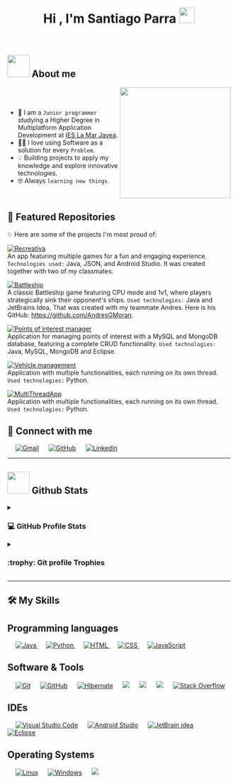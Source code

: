 <h1 align="center">Hi , I'm Santiago Parra <img src="https://media.giphy.com/media/hvRJCLFzcasrR4ia7z/giphy.gif" width="35"></h1>

<br>

	
## <picture><img src = "https://github.com/7oSkaaa/7oSkaaa/blob/main/Images/about_me.gif?raw=true" width = 50px></picture> About me

<picture> <img align="right" src="https://github.com/7oSkaaa/7oSkaaa/blob/main/Images/Right_Side.gif?raw=true" width = 250px></picture>

<br><br>

- :school: I am a `Junior programmer` studying a Higher Degree in Multiplatform Application Development at [IES La Mar Javea](https://portal.edu.gva.es/ieslamar/).
- :technologist: I love using Software as a solution for every `Problem`.
- 💡 Building projects to apply my knowledge and explore innovative technologies.
- :nerd_face: Always `learning new things`.
<br>

## 📌 Featured Repositories

✨ Here are some of the projects I'm most proud of:

[![Recreativa](https://img.shields.io/badge/-Recreativa-blue?style=for-the-badge&logo=task&logoColor=white)](https://github.com/FSantiagoPA/RecreativaProject)  
An app featuring multiple games for a fun and engaging experience. `Technologies used:` Java, JSON, and Android Studio. It was created together with two of my classmates.

[![Battleship](https://img.shields.io/badge/-Battleship-blue?style=for-the-badge&logo=task&logoColor=white)](https://github.com/FSantiagoPA/BattleShip)  
A classic Battleship game featuring CPU mode and 1v1, where players strategically sink their opponent's ships. `Used technologies:` Java and JetBrains Idea, That was created with my teammate Andres. Here is his GitHub: https://github.com/AndresGMoran.

[![Points of interest manager](https://img.shields.io/badge/-Points%20of%20interest%20manager-blue?style=for-the-badge&logo=task&logoColor=white)](https://github.com/FSantiagoPA/Points-of-interest)  
Application for managing points of interest with a MySQL and MongoDB database, featuring a complete CRUD functionality. `Used technologies:` Java, MySQL, MongoDB and Eclipse.

[![Vehicle management](https://img.shields.io/badge/Vehiclet%20management%20-blue?style=for-the-badge&logo=task&logoColor=white)](https://github.com/FSantiagoPA/MultiThreadApp)  
Application with multiple functionalities, each running on its own thread. `Used technologies:` Python.

[![MultiThreadApp](https://img.shields.io/badge/-MultiThread%20App-blue?style=for-the-badge&logo=task&logoColor=white)](https://github.com/FSantiagoPA/MultiThreadApp)  
Application with multiple functionalities, each running on its own thread. `Used technologies:` Python.

## 🤝 Connect with me
<p>
	&emsp;
	<a href="mailto:santiago119parra@gmail.com"><img img src="https://skillicons.dev/icons?i=gmail" alt="Gmail"/></a>
	&emsp;
	<a href="https://github.com/FSantiagoPA"><img src="https://skillicons.dev/icons?i=github" alt="GitHub"/></a>
	&emsp;
	<a href="https://"><img src="https://skillicons.dev/icons?i=linkedin" alt="LinkedIn"/></a>
</p>

---

## <picture> <img src = "https://github.com/7oSkaaa/7oSkaaa/blob/main/Images/Statistics.gif?raw=true" width = 50px>  </picture> Github Stats

  
<details><summary><h3>💻 GitHub Profile Stats</h3></summary>

----
	
<p align="center">
    <a href="https://github.com/anuraghazra/github-readme-stats">
        <img alt="Github Stats" src="https://github-readme-stats.vercel.app/api?username=FSantiagoPA&theme=dark&hide_border=false&include_all_commits=false&count_private=false" height="230px"/>
    </a>
    <br/>
    <img src="https://github-readme-streak-stats.herokuapp.com/?user=FSantiagoPA&theme=dark&hide_border=false" alt="GitHub Streak Stats" height="230px"/>
    <br/>
    <img src="https://github-readme-stats.vercel.app/api/top-langs/?username=FSantiagoPA&theme=dark&hide_border=false&include_all_commits=false&count_private=false&layout=compact" alt="Top Languages" height="230px"/>
</p>

  <b>Note:</b> Top languages is only a metric of the languages my public code consists of and doesn't reflect experience or skill level.
  </p>
</details>

<details><summary> <h3> :trophy: Git profile Trophies </h3></summary>

----
	
<p align="center"> <a href="https://github.com/ryo-ma/github-profile-trophy"><img src="https://github-profile-trophy.vercel.app/?username=AndresGMoran&layout=compact&theme=tokyonight&column=4&margin-w=15&margin-h=15" alt="FSantiagoPA" /></a> </p>
	
</details>

---

## 🛠️ My Skills

## Programming languages

<p> 
  &emsp;
  <a href="https://www.java.com" target="_blank" title="Java"> 
    <img alt="Java" src="https://skillicons.dev/icons?i=java">
  </a>
  &emsp;
   <a href="https://www.python.org" target="_blank" title="Python">
    <img alt="Python" src="https://skillicons.dev/icons?i=py">
  </a>
  &emsp; 
  <a href="https://www.w3.org/html/" target="_blank" title="HTML"> 
   <img alt="HTML" src="https://skillicons.dev/icons?i=html">
  </a>   
  &emsp;
  <a href="https://www.w3schools.com/css/" target="_blank" title="CSS">
    <img alt="CSS" src="https://skillicons.dev/icons?i=css">
  </a>
  &emsp;
  <a href="https://developer.mozilla.org/en-US/docs/Web/JavaScript" target="_blank" title="JavaScript"> 
     <img alt="JavaScript" src="https://skillicons.dev/icons?i=js">
   </a>
</p>

 ## Software & Tools
 
<p>
  &emsp;
    <a href="#" title="Git"><img alt="Git" src="https://skillicons.dev/icons?i=git"></a>
  &emsp;
    <a href="#" title="Github"><img alt="GitHub" src="https://skillicons.dev/icons?i=github"></a>
  &emsp;
    <a href="#" title="Hibernate"><img alt="Hibernate" src="https://skillicons.dev/icons?i=hibernate"></a>
 &emsp;
    <a href="#" title="MySQL"><img src="https://skillicons.dev/icons?i=mysql"/></a>
 &emsp;
    <a href="#" title="SQLite"><img src="https://skillicons.dev/icons?i=sqlite"/></a>
 &emsp;
    <a href="#" title="MongoDB"><img src="https://skillicons.dev/icons?i=mongodb"/></a>
 &emsp;
    <a href="#" title="Stack Overflow"><img alt="Stack Overflow" src="https://skillicons.dev/icons?i=stackoverflow"></a>
</p>

 ## IDEs
 
<p>
  &emsp;
    <a href="#" title="Visual Studio Code"><img alt="Visual Studio Code" src="https://skillicons.dev/icons?i=vscode"></a>
  &emsp;
    <a href="#" title="Android Studio"><img alt="Android Studio" src="https://skillicons.dev/icons?i=androidstudio"></a>
  &emsp;
    <a href="#" title="JetBrain Idea"><img alt="JetBrain idea" src="https://skillicons.dev/icons?i=idea" /></a>
  &emsp;
    <a href="#" title="Eclipse"><img alt="Eclipse" src="https://skillicons.dev/icons?i=eclipse" /></a>
</p>

 ## Operating Systems
 
<p>
  &emsp;
    <a href="#" title="Linux"><img alt="Linux" src="https://skillicons.dev/icons?i=linux"></a>
  &emsp;
    <a href="#" title="Windows"><img alt="Windows" src="https://skillicons.dev/icons?i=windows"></a>
  &emsp;
    <a href="#" title="Ubuntu"><img src="https://skillicons.dev/icons?i=ubuntu" /></a>
</p>

</br></br>
